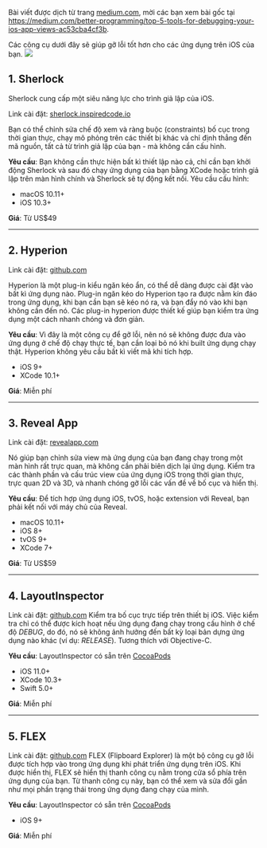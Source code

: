 Bài viết được dịch từ trang [medium.com](https://medium.com), mời các bạn xem bài gốc tại https://medium.com/better-programming/top-5-tools-for-debugging-your-ios-app-views-ac53cba4cf3b.

Các công cụ dưới đây sẽ giúp gỡ lỗi tốt hơn cho các ứng dụng trên iOS của bạn.
![](https://images.viblo.asia/b2065e47-65cd-44fa-8080-b79f49137081.jpg)

## 1. Sherlock
Sherlock cung cấp một siêu năng lực cho trình giả lập của iOS.

Link cài đặt: [sherlock.inspiredcode.io](https://sherlock.inspiredcode.io/?source=post_page-----ac53cba4cf3b----------------------)

Bạn có thể chỉnh sửa chế độ xem và ràng buộc (constraints) bố cục trong thời gian thực, chạy mô phỏng trên các thiết bị khác và chỉ định thẳng đến mã nguồn, tất cả từ trình giả lập của bạn - mà không cần cấu hình. 

**Yêu cầu**:
Bạn không cần thực hiện bất kì thiết lập nào cả, chỉ cần bạn khởi động Sherlock và sau đó chạy ứng dụng của bạn bằng XCode hoặc trình giả lập trên màn hình chính và Sherlock sẽ tự động kết nối.
Yêu cầu cấu hình:
* macOS 10.11+
* iOS 10.3+

**Giá**:
Từ US$49

-----
## 2. Hyperion
Link cài đặt: [github.com](https://github.com/willowtreeapps/Hyperion-iOS?source=post_page-----ac53cba4cf3b------------------)

Hyperion là một plug-in kiểu ngăn kéo ẩn, có thể dễ dàng được cài đặt vào bất kì ứng dụng nào.
Plug-in ngăn kéo do Hyperion tạo ra được nằm kín đáo trong ứng dụng, khi bạn cần bạn sẽ kéo nó ra, và bạn đẩy nó vào khi bạn không cần đến nó. Các plug-in hyperion được thiết kế giúp bạn kiểm tra ứng dụng một cách nhanh chóng và đơn giản.

**Yêu cầu**:
Vì đây là một công cụ để gỡ lỗi, nên nó sẽ không được đưa vào ứng dụng ở chế độ chạy thực tế, bạn cần loại bỏ nó khi built ứng dụng chạy thật.
Hyperion không yêu cầu bất kì viết mã khi tích hợp.
* iOS 9+
* XCode 10.1+

**Giá**:  Miễn phí

----
## 3. Reveal App
Link cài đặt: [revealapp.com](https://revealapp.com)

Nó giúp bạn chỉnh sửa view mà ứng dụng của bạn đang chạy trong một màn hình rất trực quan, mà không cần phải biên dịch lại ứng dụng.
Kiểm tra các thành phần và cấu trúc view của ứng dụng iOS trong thời gian thực, trực quan 2D và 3D, và nhanh chóng gỡ lỗi các vấn đề về bố cục và hiển thị.

**Yêu cầu**:
Để tích hợp ứng dụng iOS, tvOS, hoặc extension với Reveal, bạn phải kết nối với máy chủ của Reveal.
* macOS 10.11+
* iOS 8+
* tvOS 9+
* XCode 7+

**Giá**:  Từ US$59

-----
## 4. LayoutInspector
Link cài đặt: [github.com](https://github.com/isavynskyi/LayoutInspector?source=post_page-----ac53cba4cf3b----------------------)
Kiểm tra bố cục trực tiếp trên thiết bị iOS. Việc kiểm tra chỉ có thể được kích hoạt nếu ứng dụng đang chạy trong cấu hình ở chế độ *DEBUG*, do đó, nó sẽ không ảnh hưởng đến bất kỳ loại bản dựng ứng dụng nào khác (ví dụ: *RELEASE*). Tương thích với Objective-C.

**Yêu cầu**:
LayoutInspector có sẵn trên [CocoaPods](https://cocoapods.org/pods/LayoutInspector)
* iOS 11.0+
* XCode 10.3+
* Swift 5.0+

**Giá**:  Miễn phí

-----
## 5. FLEX
Link cài đặt: [github.com](https://github.com/Flipboard/FLEX?source=post_page-----ac53cba4cf3b----------------------)
FLEX (Flipboard Explorer) là một bộ công cụ gỡ lỗi được tích hợp vào trong ứng dụng khi phát triển ứng dụng trên iOS.
Khi được hiển thị, FLEX sẽ hiển thị thanh công cụ nằm trong cửa sổ phía trên ứng dụng của bạn. Từ thanh công cụ này, bạn có thể xem và sửa đổi gần như mọi phần trạng thái trong ứng dụng đang chạy của mình.

**Yêu cầu**:
LayoutInspector có sẵn trên [CocoaPods](https://cocoapods.org/pods/LayoutInspector)
* iOS 9+

**Giá**:  Miễn phí